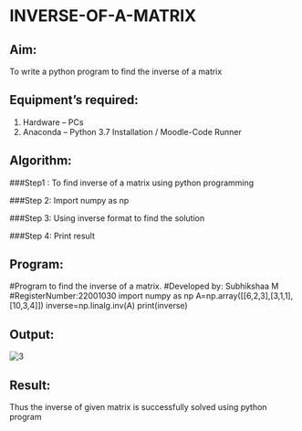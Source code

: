 # INVERSE-OF-A-MATRIX
## Aim:
To write a python program to find the inverse of a matrix
## Equipment’s required:
1. 	Hardware – PCs
2. 	Anaconda – Python 3.7 Installation / Moodle-Code Runner
## Algorithm:
###Step1 : To find inverse of a matrix using python programming

###Step 2: Import numpy as np

###Step 3: Using inverse format to find the solution

###Step 4: Print result

## Program:
#Program to find the inverse of a matrix.
#Developed by: Subhikshaa M
#RegisterNumber:22001030
import numpy as np
A=np.array([[6,2,3],[3,1,1],[10,3,4]])
inverse=np.linalg.inv(A)
print(inverse)
## Output:
![3](https://user-images.githubusercontent.com/118787344/212460595-96137da0-6084-44f4-a2dd-faaeb6181aeb.png)

## Result:
Thus the inverse of given matrix is successfully solved using python program

